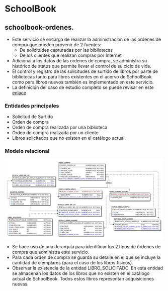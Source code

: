 ﻿# SchoolBook
## schoolbook-ordenes.
* Este servicio se encarga de realizar la administración de las ordenes de compra que pueden provenir de 2 fuentes:
	* De solicitudes capturadas por las bibliotecas
	* De los clientes que realizan compras por Internet
* Adicional a los datos de las ordenes de compra,  se administra su histórico de status que permite llevar el control de su ciclo de vida.
* El control y registro de las solicitudes de surtido de libros por parte de bibliotecas tanto para libros existentes en el acervo de SchoolBook como para libros nuevos también es implementado en este servicio.
* La definición del caso de estudio completo se puede revisar en este [enlace](https://github.com/school-book/schoolbook-app)
### Entidades principales
* Solicitud de Surtido
* Orden de compra
* Orden de compra  realizada por una biblioteca
* Orden de compra realizada por un cliente
* Libros solicitados que no existen en el catálogo actual.
### Modelo relacional
![Modelo Relacional para contratos](docs/modelo-relacional/schoolbook-ordenes-compra.jpg)

* Se hace uso de una Jerarquía para identificar los 2 tipos de órdenes de compra que administra este servicio.
* Para cada orden de compra se guarda su detalle en el que se incluye la cantidad de ejemplares (para el caso de los libros físicos).
* Observar la existencia de la entidad LIBRO_SOLICITADO. En esta entidad se almacenan los datos de los libros que no existen en el catálogo actual de SchoolBook.  Todos estos libros representan adquisiciones nuevas.
